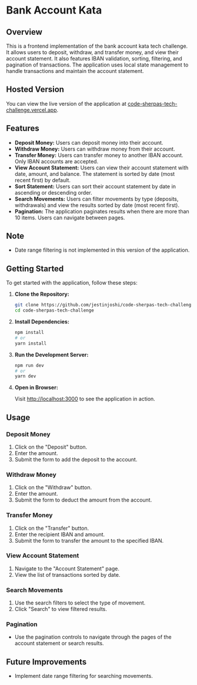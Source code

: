 # Bank Account Kata

## Overview

This is a frontend implementation of the bank account kata tech challenge. It allows users to deposit, withdraw, and transfer money, and view their account statement. It also features IBAN validation, sorting, filtering, and pagination of transactions. The application uses local state management to handle transactions and maintain the account statement.

## Hosted Version

You can view the live version of the application at [code-sherpas-tech-challenge.vercel.app](https://code-sherpas-tech-challenge.vercel.app/).

## Features

- **Deposit Money:** Users can deposit money into their account.
- **Withdraw Money:** Users can withdraw money from their account.
- **Transfer Money:** Users can transfer money to another IBAN account. Only IBAN accounts are accepted.
- **View Account Statement:** Users can view their account statement with date, amount, and balance. The statement is sorted by date (most recent first) by default.
- **Sort Statement:** Users can sort their account statement by date in ascending or descending order.
- **Search Movements:** Users can filter movements by type (deposits, withdrawals) and view the results sorted by date (most recent first).
- **Pagination:** The application paginates results when there are more than 10 items. Users can navigate between pages.

## Note

- Date range filtering is not implemented in this version of the application.

## Getting Started

To get started with the application, follow these steps:

1. **Clone the Repository:**

    ```bash
    git clone https://github.com/jestinjoshi/code-sherpas-tech-challenge
    cd code-sherpas-tech-challenge
    ```

2. **Install Dependencies:**

    ```bash
    npm install
    # or
    yarn install
    ```

3. **Run the Development Server:**

    ```bash
    npm run dev
    # or
    yarn dev
    ```

4. **Open in Browser:**

    Visit [http://localhost:3000](http://localhost:3000) to see the application in action.

## Usage

### Deposit Money

1. Click on the "Deposit" button.
2. Enter the amount.
3. Submit the form to add the deposit to the account.

### Withdraw Money

1. Click on the "Withdraw" button.
2. Enter the amount.
3. Submit the form to deduct the amount from the account.

### Transfer Money

1. Click on the "Transfer" button.
2. Enter the recipient IBAN and amount.
3. Submit the form to transfer the amount to the specified IBAN.

### View Account Statement

1. Navigate to the "Account Statement" page.
2. View the list of transactions sorted by date.

### Search Movements

1. Use the search filters to select the type of movement.
2. Click "Search" to view filtered results.

### Pagination

- Use the pagination controls to navigate through the pages of the account statement or search results.

## Future Improvements

- Implement date range filtering for searching movements.